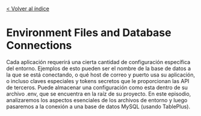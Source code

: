 [< Volver al índice](/docs/readme.md)

#  Environment Files and Database Connections
Cada aplicación requerirá una cierta cantidad de configuración específica del entorno. Ejemplos de esto pueden ser el nombre de la base de datos a la que se está conectando, o qué host de correo y puerto usa su aplicación, o incluso claves especiales y tokens secretos que le proporcionan las API de terceros. Puede almacenar una configuración como esta dentro de su archivo .env, que se encuentra en la raíz de su proyecto. En este episodio, analizaremos los aspectos esenciales de los archivos de entorno y luego pasaremos a la conexión a una base de datos MySQL (usando TablePlus).